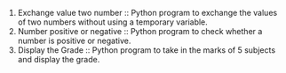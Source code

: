 1. Exchange value two number :: Python program to exchange the values of two numbers without using a temporary variable.
2. Number positive or negative :: Python program to check whether a number is positive or negative.
3. Display the Grade :: Python program to take in the marks of 5 subjects and display the grade.
